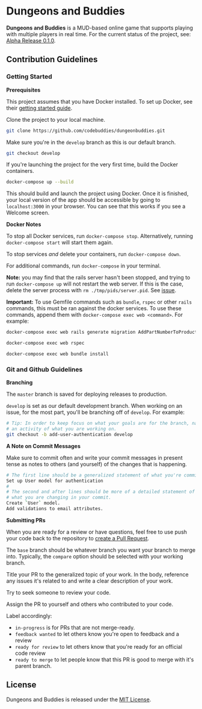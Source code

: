 # Dungeons and Buddies
**Dungeons and Buddies** is a MUD-based online game that supports playing with multiple players in real time. For the current status of the project, see: [Alpha Release 0.1.0](https://github.com/codebuddies/dungeonbuddies/projects/2).

## Contribution Guidelines
### Getting Started
**Prerequisites**

This project assumes that you have Docker installed. To set up Docker, see their [getting started guide](https://www.docker.com/get-started).

Clone the project to your local machine.
```bash
git clone https://github.com/codebuddies/dungeonbuddies.git
```

Make sure you're in the `develop` branch as this is our default branch.
```bash
git checkout develop
```

If you're launching the project for the very first time, build the Docker containers.
```bash
docker-compose up --build
```

This should build and launch the project using Docker. Once it is finished, your local version of the app should be accessible by going to `localhost:3000` in your browser. You can see that this works if you see a Welcome screen.

**Docker Notes**

To stop all Docker services, run `docker-compose stop`. Alternatively, running `docker-compose start` will start them again.

To stop services _and_ delete your containers, run `docker-compose down`.

For additional commands, run `docker-compose` in your terminal.

**Note:** you may find that the rails server hasn't been stopped, and trying to run `docker-compose up` will not restart the web server. If this is the case, delete the server process with `rm ./tmp/pids/server.pid`. See [issue](https://github.com/codebuddies/dungeonbuddies/issues/13).

**Important:** To use Gemfile commands such as `bundle`, `rspec` or other `rails` commands, this must be ran against the docker services. To use these commands, append them with `docker-compose exec web <command>`. For example:

```bash
docker-compose exec web rails generate migration AddPartNumberToProducts
```

```bash
docker-compose exec web rspec
```

```bash
docker-compose exec web bundle install
```

### Git and Github Guidelines
**Branching**

The `master` branch is saved for deploying releases to production.

`develop` is set as our default development branch. When working on an issue, for the most part, you'll be branching off of `develop`. For example:
```bash
# Tip: In order to keep focus on what your goals are for the branch, name it as
# an activity of what you are working on.
git checkout -b add-user-authentication develop
```

**A Note on Commit Messages**

Make sure to commit often and write your commit messages in present tense as notes to others (and yourself) of the changes that is happening.
```bash
# The first line should be a generalized statement of what you're committing.
Set up User model for authentication
#
# The second and after lines should be more of a detailed statement of
# what you are changing in your commit.
Create `User` model.
Add validations to email attributes.
```

**Submitting PRs**

When you are ready for a review or have questions, feel free to use push your code back to the repository to [create a Pull Request](https://github.com/codebuddies/dungeonbuddies/compare).

The `base` branch should be whatever branch you want your branch to merge into. Typically, the `compare` option should be selected with your working branch.

Title your PR to the generalized topic of your work. In the body, reference any issues it's related to and write a clear description of your work.

Try to seek someone to review your code.

Assign the PR to yourself and others who contributed to your code.

Label accordingly:
+ `in-progress` is for PRs that are not merge-ready.
+ `feedback wanted` to let others know you're open to feedback and a review
+ `ready for review` to let others know that you're ready for an official code review
+ `ready to merge` to let people know that this PR is good to merge with it's parent branch.

## License
Dungeons and Buddies is released under the [MIT License](https://github.com/codebuddies/dungeonbuddies/blob/develop/LICENSE).
